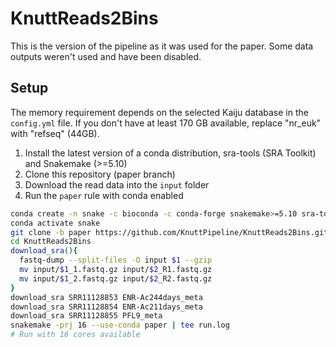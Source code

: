 # KnuttReads2Bins

This is the version of the pipeline as it was used for the paper. Some data outputs weren't used and have been disabled. 

## Setup

The memory requirement depends on the selected Kaiju database in the `config.yml` file. If you don't have at least 170 GB available, replace "nr_euk" with "refseq" (44GB).

1. Install the latest version of a conda distribution, sra-tools (SRA Toolkit) and Snakemake (>=5.10)
2. Clone this repository (paper branch)
3. Download the read data into the `input` folder
4. Run the `paper` rule with conda enabled

``` sh
conda create -n snake -c bioconda -c conda-forge snakemake>=5.10 sra-tools
conda activate snake
git clone -b paper https://github.com/KnuttPipeline/KnuttReads2Bins.git
cd KnuttReads2Bins
download_sra(){
  fastq-dump --split-files -O input $1 --gzip
  mv input/$1_1.fastq.gz input/$2_R1.fastq.gz
  mv input/$1_2.fastq.gz input/$2_R2.fastq.gz
}
download_sra SRR11128853 ENR-Ac244days_meta
download_sra SRR11128854 ENR-Ac211days_meta
download_sra SRR11128855 PFL9_meta
snakemake -prj 16 --use-conda paper | tee run.log
# Run with 16 cores available
```
